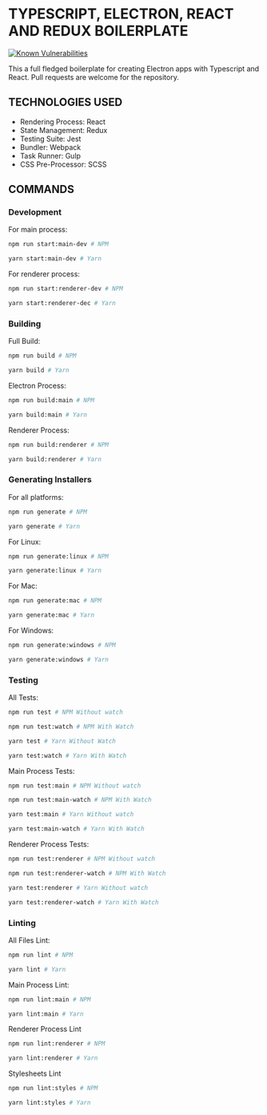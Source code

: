 # TYPESCRIPT, ELECTRON, REACT AND REDUX BOILERPLATE

[![Known Vulnerabilities](https://snyk.io/test/github/sadarshannaiynar/electron-typescript-react-redux-boilerplate/badge.svg)](https://snyk.io/test/github/sadarshannaiynar/electron-typescript-react-redux-boilerplate)

This a full fledged boilerplate for creating Electron apps with Typescript and React. Pull requests are welcome for the repository.

## TECHNOLOGIES USED

- Rendering Process: React
- State Management: Redux
- Testing Suite: Jest
- Bundler: Webpack
- Task Runner: Gulp
- CSS Pre-Processor: SCSS

## COMMANDS

### Development

For main process:

```sh
npm run start:main-dev # NPM

yarn start:main-dev # Yarn
```

For renderer process:

```sh
npm run start:renderer-dev # NPM

yarn start:renderer-dec # Yarn
```

### Building

Full Build:

```sh
npm run build # NPM

yarn build # Yarn
```

Electron Process:

```sh
npm run build:main # NPM

yarn build:main # Yarn
```

Renderer Process:

```sh
npm run build:renderer # NPM

yarn build:renderer # Yarn
```

### Generating Installers

For all platforms:

```sh
npm run generate # NPM

yarn generate # Yarn
```

For Linux:

```sh
npm run generate:linux # NPM

yarn generate:linux # Yarn
```

For Mac:

```sh
npm run generate:mac # NPM

yarn generate:mac # Yarn
```

For Windows:

```sh
npm run generate:windows # NPM

yarn generate:windows # Yarn
```

### Testing

All Tests:

```sh
npm run test # NPM Without watch 

npm run test:watch # NPM With Watch

yarn test # Yarn Without Watch

yarn test:watch # Yarn With Watch
```

Main Process Tests:

```sh
npm run test:main # NPM Without watch

npm run test:main-watch # NPM With Watch

yarn test:main # Yarn Without watch

yarn test:main-watch # Yarn With Watch
```

Renderer Process Tests:

```sh
npm run test:renderer # NPM Without watch

npm run test:renderer-watch # NPM With Watch

yarn test:renderer # Yarn Without watch

yarn test:renderer-watch # Yarn With Watch
```

### Linting

All Files Lint:

```sh
npm run lint # NPM

yarn lint # Yarn
```

Main Process Lint:

```sh
npm run lint:main # NPM

yarn lint:main # Yarn
```

Renderer Process Lint

```sh
npm run lint:renderer # NPM

yarn lint:renderer # Yarn
```

Stylesheets Lint

```sh
npm run lint:styles # NPM

yarn lint:styles # Yarn
```
